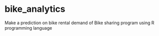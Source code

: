 # bike_analytics
Make a prediction on bike rental demand of Bike sharing program using R programming language
